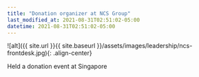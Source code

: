 ```yaml
---
title: "Donation organizer at NCS Group"
last_modified_at: 2021-08-31T02:51:02-05:00
datetime: 2021-08-31T02:51:02-05:00
---
```


![alt]({{ site.url }}{{ site.baseurl }}/assets/images/leadership/ncs-frontdesk.jpg){: .align-center}

Held a donation event at Singapore
